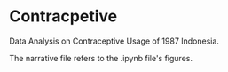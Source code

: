 # Contracpetive
Data Analysis on Contraceptive Usage of 1987 Indonesia.

The narrative file refers to the .ipynb file's figures.
